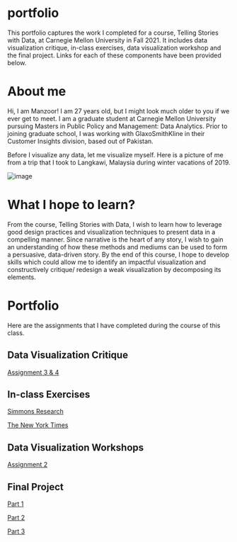# portfolio

This portfolio captures the work I completed for a course, Telling Stories with Data, at Carnegie Mellon University in Fall 2021. It includes data visualization critique, in-class exercises, data visualization workshop and the final project. Links for each of these components have been provided below.

# About me

Hi, I am Manzoor! I am 27 years old, but I might look much older to you if we ever get to meet. I am a graduate student at Carnegie Mellon University pursuing Masters in Public Policy and Management: Data Analytics. Prior to joining graduate school, I was working with GlaxoSmithKline in their Customer Insights division, based out of Pakistan.

Before I visualize any data, let me visualize myself. Here is a picture of me from a trip that I took to Langkawi, Malaysia during winter vacations of 2019.

![image](https://user-images.githubusercontent.com/93225948/138967997-8e45694e-bc32-4a82-82f1-1afcac2fe194.png)

# What I hope to learn?

From the course, Telling Stories with Data, I wish to learn how to leverage good design practices and visualization techniques to present data in a compelling manner. Since narrative is the heart of any story, I wish to gain an understanding of how these methods and mediums can be used to form a persuasive, data-driven story. By the end of this course, I hope to develop skills which could allow me to identify an impactful visualization and constructively critique/ redesign a weak visualization by decomposing its elements. 

# Portfolio

Here are the assignments that I have completed during the course of this class.

## Data Visualization Critique

[Assignment 3 & 4](/critique-by-design.md)

## In-class Exercises

[Simmons Research](/inclass.md)

[The New York Times](/inclass2.md)

## Data Visualization Workshops

[Assignment 2](/dataviz2.md)

## Final Project

[Part 1](/finalproject1.md) 

[Part 2](/finalproject2.md) 

[Part 3](/finalproject3.md) 
